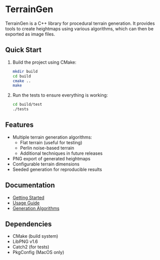 # TerrainGen

TerrainGen is a C++ library for procedural terrain generation. It provides tools to create heightmaps using various algorithms, which can then be exported as image files.

## Quick Start

1. Build the project using CMake:
   ```bash
   mkdir build
   cd build
   cmake ..
   make
   ```

2. Run the tests to ensure everything is working:
   ```bash
   cd build/test
   ./tests
   ```

## Features

- Multiple terrain generation algorithms:
  - Flat terrain (useful for testing)
  - Perlin noise-based terrain
  - Additional techniques in future releases
- PNG export of generated heightmaps
- Configurable terrain dimensions
- Seeded generation for reproducible results

## Documentation

- [Getting Started](getting-started.md)
- [Usage Guide](usage.md)
- [Generation Algorithms](algorithms.md)

## Dependencies

- CMake (build system)
- LibPNG v1.6
- Catch2 (for tests)
- PkgConfig (MacOS only)
